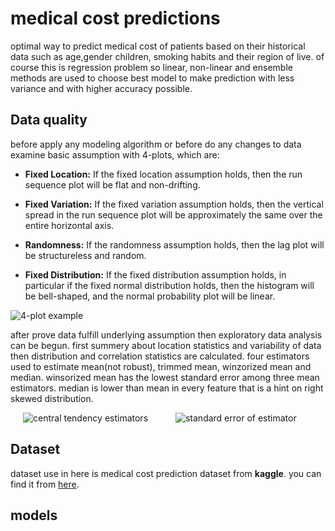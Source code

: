 # medical cost predictions

optimal way to predict medical cost of patients based on their historical data such as age,gender children, smoking
habits and their region of live. of course this is regression problem so linear, non-linear and ensemble methods are
used to choose best model to make prediction with less variance and with higher accuracy possible.

## Data quality

before apply any modeling algorithm or before do any changes to data examine basic assumption with 4-plots, which are:

- **Fixed Location:**
  If the fixed location assumption holds, then the run sequence plot will be flat and non-drifting.

- **Fixed Variation:**
  If the fixed variation assumption holds, then the vertical spread in the run sequence plot will be approximately the
  same over the entire horizontal axis.

- **Randomness:**
  If the randomness assumption holds, then the lag plot will be structureless and random.

- **Fixed Distribution:**
  If the fixed distribution assumption holds, in particular if the fixed normal distribution holds, then the histogram
  will be bell-shaped, and the normal probability plot will be linear.

<img src="https://github.com/ashen007/Medical_Cost_prediction/blob/master/demo/EDA/charges_4plot.png" alt="4-plot example">

after prove data fulfill underlying assumption then exploratory data analysis can be begun. first summery about location
statistics and variability of data then distribution and correlation statistics are calculated. four estimators used to
estimate mean(not robust), trimmed mean, winzorized mean and median. winsorized mean has the lowest standard error among
three mean estimators. median is lower than mean in every feature that is a hint on right skewed distribution.

<img src="https://github.com/ashen007/Medical_Cost_prediction/blob/master/demo/EDA/central tendancy.jpg"
alt="central tendency estimators" hspace="20">
<img src="https://github.com/ashen007/Medical_Cost_prediction/blob/master/demo/EDA/std error of central tendancy.jpg"
alt="standard error of estimator" hspace="20">

## Dataset

dataset use in here is medical cost prediction dataset from **kaggle**. you can find it
from <a href="https://www.kaggle.com/mirichoi0218/insurance">here</a>.

## models

